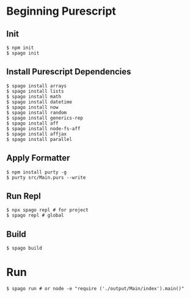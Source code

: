 # Beginning Purescript

## Init
```shell
$ npm init
$ spago init
```

## Install Purescript Dependencies
```shell
$ spago install arrays
$ spago install lists
$ spago install math
$ spago install datetime
$ spago install now
$ spago install random
$ spago install generics-rep
$ spago install aff
$ spago install node-fs-aff
$ spago install affjax
$ spago install parallel
```

## Apply Formatter
```shell
$ npm install purty -g
$ purty src/Main.purs --write
```

## Run Repl
```shell
$ npx spago repl # for project
$ spago repl # global
```

## Build 
```shell
$ spago build
```

# Run
```shell
$ spago run # or node -e "require ('./output/Main/index').main()"
```